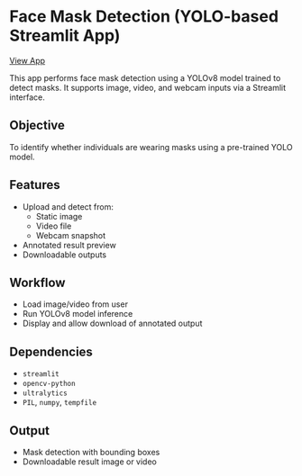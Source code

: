 # Face Mask Detection (YOLO-based Streamlit App)

[View App](https://facemask-app.streamlit.app/)

This app performs face mask detection using a YOLOv8 model trained to detect masks. It supports image, video, and webcam inputs via a Streamlit interface.

## Objective

To identify whether individuals are wearing masks using a pre-trained YOLO model.

## Features

- Upload and detect from:
  - Static image
  - Video file
  - Webcam snapshot
- Annotated result preview
- Downloadable outputs

## Workflow

- Load image/video from user
- Run YOLOv8 model inference
- Display and allow download of annotated output

## Dependencies

- `streamlit`
- `opencv-python`
- `ultralytics`
- `PIL`, `numpy`, `tempfile`

## Output

- Mask detection with bounding boxes
- Downloadable result image or video

